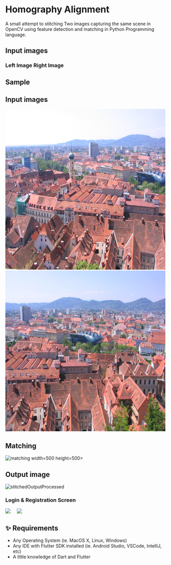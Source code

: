 # Homography Alignment

A small attempt to stitching Two images capturing the same scene in OpenCV using feature detection and matching in Python Programming language.


## Input images
### Left Image  Right Image


## Sample 

## Input images
<img src="https://github.com/Jemmy-cloud/Homography-Alignment/blob/master/unstitchedImages/left_image.png" width=500 height=500 >   <img src="https://github.com/Jemmy-cloud/Homography-Alignment/blob/master/unstitchedImages/right%20image.png" width=500 height=500 >

## Matching
![matching](https://user-images.githubusercontent.com/85626938/166119043-1fe1ae68-96f9-4c69-84cc-a8afd520f8b9.png) width=500 height=500>

## Output image
![stitchedOutputProcessed](https://user-images.githubusercontent.com/85626938/166118022-dc4962b4-e04c-4db7-b763-29247e699115.png)



### Login & Registration Screen
<img src="screens/login_screen.jpg" height="500em" />&nbsp;&nbsp;&nbsp;&nbsp; <img src="screens/signin_scren.jpg" height="500em" />

## ✨ Requirements
* Any Operating System (ie. MacOS X, Linux, Windows)
* Any IDE with Flutter SDK installed (ie.  Android Studio, VSCode, IntelliJ, etc)
* A little knowledge of Dart and Flutter


